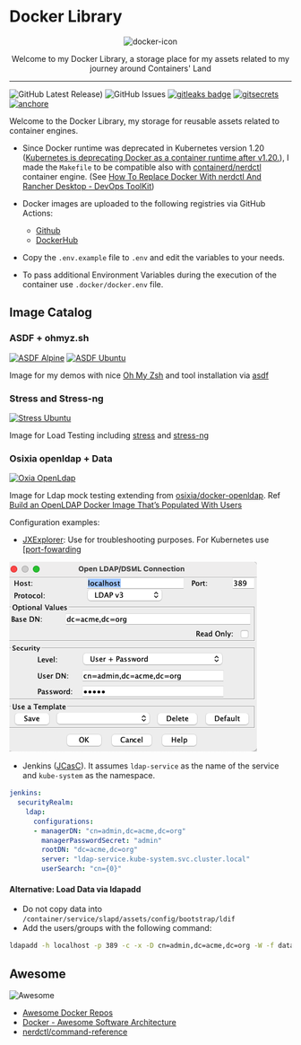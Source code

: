 # Docker Library

<p align="center">
  <img alt="docker-icon" src="https://visualpharm.com/assets/917/Docker-595b40b65ba036ed117d3f62.svg" height="160" />
  <p align="center">Welcome to my Docker Library, a storage place for my assets related to my journey around Containers' Land</p>
</p>

---

![GitHub Latest Release)](https://img.shields.io/github/v/release/carlosrodlop/terraform-lib?logo=github) ![GitHub Issues](https://img.shields.io/github/issues/carlosrodlop/docker-lib?logo=github) [![gitleaks badge](https://img.shields.io/badge/protected%20by-gitleaks-blue)](https://github.com/zricethezav/gitleaks#pre-commit) [![gitsecrets](https://img.shields.io/badge/protected%20by-gitsecrets-blue)](https://github.com/awslabs/git-secrets) [![anchore](https://img.shields.io/badge/scan%20by-anchore-blue)](https://github.com/anchore/scan-action)

Welcome to the Docker Library, my storage for reusable assets related to container engines.

* Since Docker runtime was deprecated in Kubernetes version 1.20 ([Kubernetes is deprecating Docker as a container runtime after v1.20.](https://kubernetes.io/blog/2020/12/02/dont-panic-kubernetes-and-docker/)), I made the `Makefile` to be compatible also with [containerd/nerdctl](https://github.com/containerd/nerdctl) container engine. (See [How To Replace Docker With nerdctl And Rancher Desktop - DevOps ToolKit](https://www.youtube.com/watch?v=evWPib0iNgY))

* Docker images are uploaded to the following registries via GitHub Actions:

  * [Github](https://github.com/carlosrodlop?tab=packages&repo_name=docker-labs)
  * [DockerHub](https://hub.docker.com/u/carlosrodlop)

* Copy the `.env.example` file to `.env` and edit the variables to your needs.
* To pass additional Environment Variables during the execution of the container use `.docker/docker.env` file.

## Image Catalog

### ASDF + ohmyz.sh

[![ASDF Alpine](https://github.com/carlosrodlop/docker-labs/actions/workflows/ci_asdf.alpine.ub.yaml/badge.svg)](https://github.com/carlosrodlop/docker-labsactions/workflows/ci_asdf.alpine.ub.yaml) [![ASDF Ubuntu](https://github.com/carlosrodlop/docker-labs/actions/workflows/ci_asdf.ubuntu.ub.yaml/badge.svg)](https://github.com/carlosrodlop/docker-labs/actions/workflows/ci_asdf.ubuntu.ub.yaml)

Image for my demos with nice [Oh My Zsh](https://ohmyz.sh/) and tool installation via [asdf](https://asdf-vm.com/)

### Stress and Stress-ng

[![Stress Ubuntu](https://github.com/carlosrodlop/docker-labs/actions/workflows/ci_stress.ubuntu.ub.yaml/badge.svg)](https://github.com/carlosrodlop/docker-labs/actions/workflows/ci_stress.ubuntu.ub.yaml)

Image for Load Testing including [stress](https://linux.die.net/man/1/stress) and [stress-ng](https://manpages.ubuntu.com/manpages/bionic/man1/stress-ng.1.html)

### Osixia openldap + Data

[![Oxia OpenLdap](https://github.com/carlosrodlop/docker-labs/actions/workflows/ci_ooldap.debian.ub.yaml/badge.svg)](https://github.com/carlosrodlop/docker-labs/actions/workflows/ci_ooldap.debian.ub.yaml)

Image for Ldap mock testing extending from [osixia/docker-openldap](https://github.com/osixia/docker-openldap). Ref [Build an OpenLDAP Docker Image That’s Populated With Users](https://betterprogramming.pub/ldap-docker-image-with-populated-users-3a5b4d090aa4)

Configuration examples:

* [JXExplorer](http://jxplorer.org/): Use for troubleshooting purposes. For Kubernetes use [[port-fowarding](https://www.weave.works/blog/kubectl-port-forward)

![openldap-config](img/openldap-config.png)

* Jenkins ([JCasC](https://www.jenkins.io/projects/jcasc/)). It assumes `ldap-service` as the name of the service and `kube-system` as the namespace.

```yaml
jenkins:
  securityRealm:
    ldap:
      configurations:
      - managerDN: "cn=admin,dc=acme,dc=org"
        managerPasswordSecret: "admin"
        rootDN: "dc=acme,dc=org"
        server: "ldap-service.kube-system.svc.cluster.local"
        userSearch: "cn={0}"
```

#### Alternative: Load Data via ldapadd

* Do not copy data into `/container/service/slapd/assets/config/bootstrap/ldif`
* Add the users/groups with the following command:

```sh
ldapadd -h localhost -p 389 -c -x -D cn=admin,dc=acme,dc=org -W -f data.v3.ldif
```

## Awesome

![Awesome](https://cdn.rawgit.com/sindresorhus/awesome/d7305f38d29fed78fa85652e3a63e154dd8e8829/media/badge.svg)

* [Awesome Docker Repos](https://github.com/stars/carlosrodlop/lists/docker)
* [Docker - Awesome Software Architecture](https://awesome-architecture.com/devops/docker/docker/)
* [nerdctl/command-reference](https://github.com/containerd/nerdctl/blob/main/docs/command-reference.md)